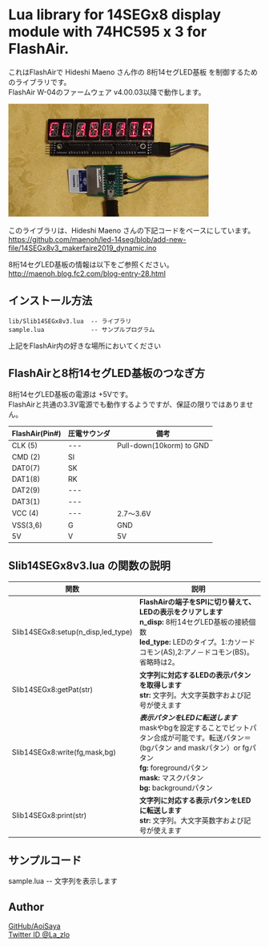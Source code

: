 # Lua library for 14SEGx8 display module with 74HC595 x 3  for FlashAir.  

これはFlashAirで Hideshi Maeno さん作の 8桁14セグLED基板 を制御するためのライブラリです。  
FlashAir W-04のファームウェア v4.00.03以降で動作します。  

<img src="img/connect01.jpg" width="400">

このライブラリは、Hideshi Maeno さんの下記コードをベースにしています。  
https://github.com/maenoh/led-14seg/blob/add-new-file/14SEGx8v3_makerfaire2019_dynamic.ino  

8桁14セグLED基板の情報は以下をご参照ください。  
http://maenoh.blog.fc2.com/blog-entry-28.html  



## インストール方法  

    lib/Slib14SEGx8v3.lua  -- ライブラリ  
    sample.lua             -- サンプルプログラム  
上記をFlashAir内の好きな場所においてください  


## FlashAirと8桁14セグLED基板のつなぎ方  

8桁14セグLED基板の電源は +5Vです。  
FlashAirと共通の3.3V電源でも動作するようですが、保証の限りではありません。  

FlashAir(Pin#) | 圧電サウンダ | 備考
--- | --- | ---
CLK (5) |--- | Pull-down(10korm) to GND
CMD (2) |SI  |
DAT0(7) |SK  |
DAT1(8) |RK  |
DAT2(9) |--- |
DAT3(1) |--- |
VCC (4) |--- | 2.7～3.6V
VSS(3,6)|G   | GND
5V      |V   | 5V


## Slib14SEGx8v3.lua の関数の説明  

関数 | 説明  
--- | ---  
Slib14SEGx8:setup(n_disp,led_type) | **FlashAirの端子をSPIに切り替えて、LEDの表示をクリアします**<BR>**n_disp:** 8桁14セグLED基板の接続個数<BR>**led_type:** LEDのタイプ。1:カソードコモン(AS),2:アノ－ドコモン(BS)。省略時は2。
Slib14SEGx8:getPat(str) | **文字列に対応するLEDの表示パタンを取得します**<BR>**str:** 文字列。大文字英数字および記号が使えます
Slib14SEGx8:write(fg,mask,bg) |***表示パタンをLEDに転送します***<BR>maskやbgを設定することでビットパタン合成が可能です。<bg>転送パタン＝(bgパタン and maskパタン）or fgパタン<BR>**fg:** foregroundパタン<BR>**mask:** マスクパタン<BR>**bg:** backgroundパタン
Slib14SEGx8:print(str) | **文字列に対応する表示パタンをLEDに転送します**<BR>**str:** 文字列。大文字英数字および記号が使えます


## サンプルコード  

sample.lua          -- 文字列を表示します  


## Author  

[GitHub/AoiSaya](https://github.com/AoiSaya)  
[Twitter ID @La_zlo](https://twitter.com/La_zlo)  
